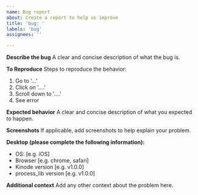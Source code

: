 ```yaml
---
name: Bug report
about: Create a report to help us improve
title: 'bug: '
labels: 'bug'
assignees: ''

---
```


**Describe the bug**
A clear and concise description of what the bug is.

**To Reproduce**
Steps to reproduce the behavior:
1. Go to '...'
2. Click on '....'
3. Scroll down to '....'
4. See error

**Expected behavior**
A clear and concise description of what you expected to happen.

**Screenshots**
If applicable, add screenshots to help explain your problem.

**Desktop (please complete the following information):**
 - OS: [e.g. iOS]
 - Browser [e.g. chrome, safari]
 - Kinode version [e.g. v1.0.0]
 - process_lib version [e.g. v1.0.0]

**Additional context**
Add any other context about the problem here.
